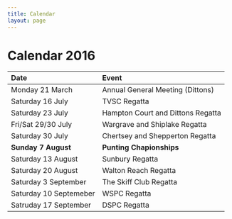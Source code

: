 ```yaml
---
title: Calendar
layout: page
---
```

# Calendar 2016

| Date                   | Event                             |
|:-----------------------|:----------------------------------|
| Monday 21 March        | Annual General Meeting (Dittons)  |
| Saturday 16 July       | TVSC Regatta                      |
| Saturday 23 July       | Hampton Court and Dittons Regatta |
| Fri/Sat 29/30 July     | Wargrave and Shiplake Regatta     |
| Saturday 30 July       | Chertsey and Shepperton Regatta   |
| **Sunday 7 August**    | **Punting Chapionships**          |
| Saturday 13 August     | Sunbury Regatta                   |
| Saturday 20 August     | Walton Reach Regatta              |
| Saturday 3 September   | The Skiff Club Regatta            |
| Saturday 10 Septemeber | WSPC Regatta                      |
| Satruday 17 September  | DSPC Regatta                      |
